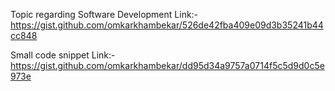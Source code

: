 Topic regarding Software Development
Link:- https://gist.github.com/omkarkhambekar/526de42fba409e09d3b35241b44cc848

Small code snippet 
Link:- https://gist.github.com/omkarkhambekar/dd95d34a9757a0714f5c5d9d0c5e973e